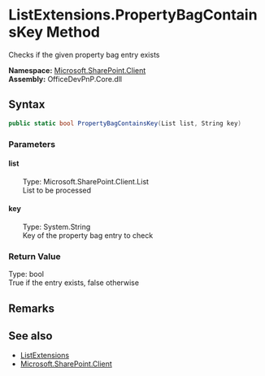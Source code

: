 # ListExtensions.PropertyBagContainsKey Method  
 Checks if the given property bag entry exists   

**Namespace:** [Microsoft.SharePoint.Client](Microsoft.SharePoint.Client.md)  
**Assembly:** OfficeDevPnP.Core.dll  
## Syntax
```C#
public static bool PropertyBagContainsKey(List list, String key)
```
### Parameters
#### list  
&emsp;&emsp;Type: Microsoft.SharePoint.Client.List  
&emsp;&emsp;List to be processed  

  

#### key  
&emsp;&emsp;Type: System.String  
&emsp;&emsp;Key of the property bag entry to check  

  

### Return Value
Type: bool  
True if the entry exists, false otherwise  


## Remarks
  
## See also
- [ListExtensions](Microsoft.SharePoint.Client.ListExtensions.md) 
- [Microsoft.SharePoint.Client](Microsoft.SharePoint.Client.md) 
